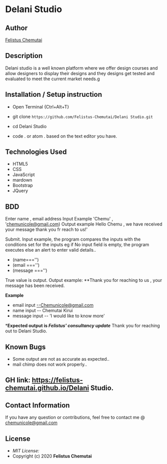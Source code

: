 # Delani Studio

## Author

[Felistus Chemutai](https://github.com/Felistus-Chemutai/Triangle-Tracker.git)

## Description
Delani studio is a well known platform where we offer design courses and allow designers to display their designs and they designs get tested and evaluated to meet the current market needs.g


## Installation / Setup instruction
* Open Terminal {Ctrl+Alt+T}

* git clone ```https://github.com/Felistus-Chemutai/Delani Studio.git```

* cd Delani Studio

* code . or atom . based on the text editor you have.

## Technologies Used

* HTML5
* CSS
* JavaScript
* mardown
* Bootstrap
* JQuery

## BDD
Enter name , email address
     Input Example 'Chemu' , 'chemunicole@gmail.com)
     Output example Hello  Chemu , we have received your message thank you fr reach to us!'


Submit.
Input example, the program compares the inputs with the conditions set for the inputs eg if No input field is empty, the program executes else an alert to enter valid details..
* (name==='')
* (email ==='')
* (message ==='')

True value is output. Output example: **Thank you for reaching to us , your message has been received.  

**Example**
* email input --Chemunicole@gmail.com
* name input   -- Chemutai Kirui
* message input  -- 'I  would like to know more'


***Expected output is *Felistus' consultancy update*** Thank you for reaching out to Delani Studio. 

## Known Bugs
* Some output are not as accurate as expected..
* mail chimp does not work properly..

## GH link: https://felistus-chemutai.github.io/Delani Studio.

## Contact Information 

If you have any question or contributions, feel free to contact me @ chemunicole@gmail.com

## License
* *MIT License:*
* Copyright (c) 2020 **Felistus Chemutai**
